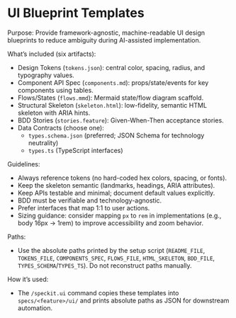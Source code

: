 # UI Blueprint Templates

Purpose: Provide framework-agnostic, machine-readable UI design blueprints to reduce ambiguity during AI-assisted implementation.

What’s included (six artifacts):
- Design Tokens (`tokens.json`): central color, spacing, radius, and typography values.
- Component API Spec (`components.md`): props/state/events for key components using tables.
- Flows/States (`flows.mmd`): Mermaid state/flow diagram scaffold.
- Structural Skeleton (`skeleton.html`): low-fidelity, semantic HTML skeleton with ARIA hints.
- BDD Stories (`stories.feature`): Given-When-Then acceptance stories.
- Data Contracts (choose one):
  - `types.schema.json` (preferred; JSON Schema for technology neutrality)
  - `types.ts` (TypeScript interfaces)

Guidelines:
- Always reference tokens (no hard-coded hex colors, spacing, or fonts).
- Keep the skeleton semantic (landmarks, headings, ARIA attributes).
- Keep APIs testable and minimal; document default values explicitly.
- BDD must be verifiable and technology-agnostic.
- Prefer interfaces that map 1:1 to user actions.
 - Sizing guidance: consider mapping `px` to `rem` in implementations (e.g., body 16px → 1rem) to improve accessibility and zoom behavior.

Paths:
- Use the absolute paths printed by the setup script (`README_FILE`, `TOKENS_FILE`, `COMPONENTS_SPEC`, `FLOWS_FILE`, `HTML_SKELETON`, `BDD_FILE`, `TYPES_SCHEMA`/`TYPES_TS`). Do not reconstruct paths manually.

How it’s used:
- The `/speckit.ui` command copies these templates into `specs/<feature>/ui/` and prints absolute paths as JSON for downstream automation.
